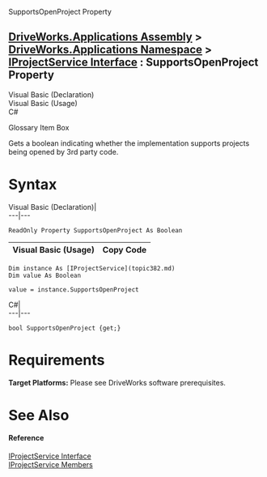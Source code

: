 SupportsOpenProject Property   
  
[DriveWorks.Applications Assembly](topic13.md) > [DriveWorks.Applications Namespace](topic16.md) > [IProjectService Interface](topic382.md) : SupportsOpenProject Property  
---  
  
Visual Basic (Declaration)    
Visual Basic (Usage)    
C# 

Glossary Item Box

Gets a boolean indicating whether the implementation supports projects being opened by 3rd party code. 

# Syntax

Visual Basic (Declaration)|   
---|---  
      
    
    ReadOnly Property SupportsOpenProject As Boolean  
  
Visual Basic (Usage)| Copy Code  
---|---  
      
    
    Dim instance As [IProjectService](topic382.md)
    Dim value As Boolean
     
    value = instance.SupportsOpenProject  
  
C#|   
---|---  
      
    
    bool SupportsOpenProject {get;}  
  
# Requirements

**Target Platforms:** Please see DriveWorks software prerequisites.

# See Also

#### Reference

[IProjectService Interface](topic382.md)   
[IProjectService Members](topic383.md)


